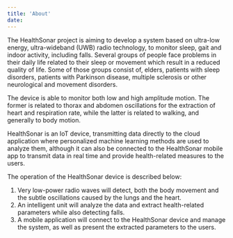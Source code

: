 ```yaml
---
title: 'About'
date:
---
```


The HealthSonar project is aiming to develop a system based on ultra-low energy, ultra-wideband (UWB) radio technology, to monitor sleep, gait and indoor activity, including falls.
Several groups of people face problems in their daily life related to their sleep or movement which result in a reduced quality of life.
Some of those groups consist of, elders, patients with sleep disorders, patients with Parkinson disease, multiple sclerosis or other neurological and movement disorders.

The device is able to monitor both low and high amplitude motion. The former is related to thorax and abdomen oscillations for the extraction of heart and respiration rate, while the latter is related to walking, and generally to body motion.

HealthSonar is an IoT device, transmitting data directly to the cloud application where personalized machine learning methods are used to analyze them, although it can also be connected to the HealthSonar mobile app to transmit data in real time and provide health-related measures to the users.

The operation of the HealthSonar device is described below:

1. Very low-power radio waves will detect, both the body movement and the subtle oscillations caused by the lungs and the heart.
1. An intelligent unit will analyze the data and extract health-related parameters while also detecting falls.
1. A mobile application will connect to the HealthSonar device and manage the system, as well as present the extracted parameters to the users.
